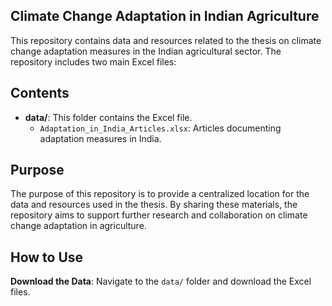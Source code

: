 ## Climate Change Adaptation in Indian Agriculture

This repository contains data and resources related to the thesis on climate change adaptation measures in the Indian agricultural sector. The repository includes two main Excel files:

## Contents

- **data/**: This folder contains the Excel file.
  - `Adaptation_in_India_Articles.xlsx`: Articles documenting adaptation measures in India.
  
## Purpose

The purpose of this repository is to provide a centralized location for the data and resources used in the thesis. By sharing these materials, the repository aims to support further research and collaboration on climate change adaptation in agriculture.

## How to Use

**Download the Data**: Navigate to the `data/` folder and download the Excel files.
   



